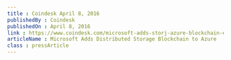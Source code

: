 ```yaml
---
title : Coindesk April 8, 2016
publishedBy : Coindesk
publishedOn : April 8, 2016
link : https://www.coindesk.com/microsoft-adds-storj-azure-blockchain-ecosystem/
articleName : Microsoft Adds Distributed Storage Blockchain to Azure
class : pressArticle
---
```

